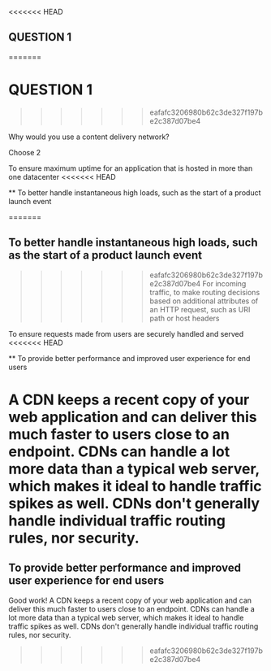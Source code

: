 
<<<<<<< HEAD
## QUESTION 1
=======
# QUESTION 1
>>>>>>> eafafc3206980b62c3de327f197be2c387d07be4

Why would you use a content delivery network?

Choose 2

To ensure maximum uptime for an application that is hosted in more than one datacenter
<<<<<<< HEAD

** To better handle instantaneous high loads, such as the start of a product launch event

=======
## To better handle instantaneous high loads, such as the start of a product launch event
>>>>>>> eafafc3206980b62c3de327f197be2c387d07be4
For incoming traffic, to make routing decisions based on additional attributes of an HTTP request, such as URI path or host headers

To ensure requests made from users are securely handled and served
<<<<<<< HEAD

** To provide better performance and improved user experience for end users


A CDN keeps a recent copy of your web application and can deliver this much faster to users close to an endpoint. CDNs can handle a lot more data than a typical web server, which makes it ideal to handle traffic spikes as well. CDNs don't generally handle individual traffic routing rules, nor security.
=======
## To provide better performance and improved user experience for end users
Good work!
A CDN keeps a recent copy of your web application and can deliver this much faster to users close to an endpoint. CDNs can handle a lot more data than a typical web server, which makes it ideal to handle traffic spikes as well. CDNs don't generally handle individual traffic routing rules, nor security.
>>>>>>> eafafc3206980b62c3de327f197be2c387d07be4
